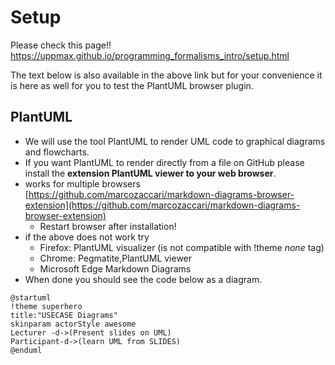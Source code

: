 # Setup

Please check this page!!
<https://uppmax.github.io/programming_formalisms_intro/setup.html>

The text below is also available in the above link but for your convenience it is here as well for you to test the PlantUML browser plugin.

## PlantUML

- We will use the tool PlantUML to render UML code to graphical diagrams and flowcharts.
- If you want PlantUML to render directly from a file on GitHub please install the **extension PlantUML viewer to your web browser**.
- works for multiple browsers [https://github.com/marcozaccari/markdown-diagrams-browser-extension](https://github.com/marcozaccari/markdown-diagrams-browser-extension)
    - Restart browser after installation!
- if the above does not work try
    - Firefox: PlantUML visualizer (is not compatible with !theme _none_ tag)
    - Chrome: Pegmatite,PlantUML viewer
    - Microsoft Edge Markdown Diagrams
- When done you should see the code below as a diagram.

```plantuml
@startuml
!theme superhero
title:"USECASE Diagrams"
skinparam actorStyle awesome
Lecturer -d->(Present slides on UML)
Participant-d->(learn UML from SLIDES)
@enduml
```
